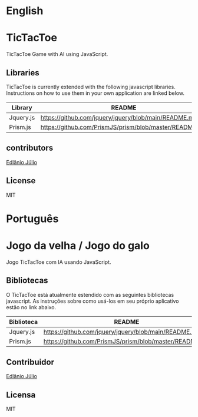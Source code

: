 # English
# TicTacToe

TicTacToe Game with AI using JavaScript.

## Libraries

TicTacToe is currently extended with the following javascript libraries.
Instructions on how to use them in your own application are linked below.

| Library | README |
| ------ | ------ |
| Jquery.js | https://github.com/jquery/jquery/blob/main/README.md |
| Prism.js | https://github.com/PrismJS/prism/blob/master/README.md |

## contributors
[Edlânio Júlio](https://github.com/EdlanioJ)

## License

MIT

# Português
# Jogo da velha / Jogo do galo

Jogo TicTacToe com IA usando JavaScript.

## Bibliotecas

O TicTacToe está atualmente estendido com as seguintes bibliotecas javascript.
As instruções sobre como usá-los em seu próprio aplicativo estão no link abaixo.

| Biblioteca | README |
| ------ | ------ |
| Jquery.js | https://github.com/jquery/jquery/blob/main/README.md |
| Prism.js | https://github.com/PrismJS/prism/blob/master/README.md |

## Contribuidor
[Edlânio Júlio](https://github.com/EdlanioJ)

## Licensa

MIT
